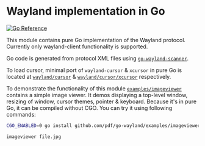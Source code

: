 # Wayland implementation in Go

[![Go Reference](https://pkg.go.dev/badge/github.com/pdf/go-wayland/wayland.svg)](https://pkg.go.dev/github.com/pdf/go-wayland/wayland)

This module contains pure Go implementation of the Wayland protocol.
Currently only wayland-client functionality is supported.

Go code is generated from protocol XML files using
[`go-wayland-scanner`](cmd/go-wayland-scanner/scanner.go).

To load cursor, minimal port of `wayland-cursor` & `xcursor` in pure Go
is located at [`wayland/cursor`](wayland/cursor) & [`wayland/cursor/xcursor`](wayland/cursor/xcursor)
respectively.

To demonstrate the functionality of this module
[`examples/imageviewer`](examples/imageviewer) contains a simple image
viewer. It demos displaying a top-level window, resizing of window,
cursor themes, pointer & keyboard. Because it's in pure Go, it can be
compiled without CGO. You can try it using following commands:

```sh
CGO_ENABLED=0 go install github.com/pdf/go-wayland/examples/imageviewer@latest

imageviewer file.jpg
```
